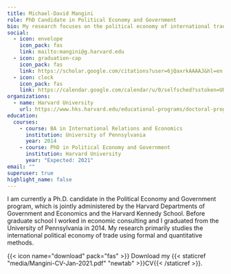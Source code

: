 ```yaml
---
title: Michael-David Mangini
role: PhD Candidate in Political Economy and Government
bio: My research focuses on the political economy of international trade.
social:
  - icon: envelope
    icon_pack: fas
    link: mailto:mangini@g.harvard.edu
  - icon: graduation-cap
    icon_pack: fas
    link: https://scholar.google.com/citations?user=6jQaxrkAAAAJ&hl=en
  - icon: clock
    icon_pack: fas
    link: https://calendar.google.com/calendar/u/0/selfsched?sstoken=UU5FN2VnQ2VOQU9KfGRlZmF1bHR8YzQ5ZWM2YTM2OTE4MWE0YTc3YWE4NzlkNzJjNmE0ZTU
organizations:
  - name: Harvard University
    url: https://www.hks.harvard.edu/educational-programs/doctoral-programs/phd-political-economy-government
education:
  courses:
    - course: BA in International Relations and Economics
      institution: University of Pennsylvania
      year: 2014
    - course: PhD in Political Economy and Government
      institution: Harvard University
      year: "Expected: 2021"
email: ""
superuser: true
highlight_name: false
---
```

I am currently a Ph.D. candidate in the Political Economy and Government program, which is jointly administered by the Harvard Departments of Government and Economics and the Harvard Kennedy School. Before graduate school I worked in economic consulting and I graduated from the University of Pennsylvania in 2014. My research primarily studies the international political economy of trade using formal and quantitative methods.

{{< icon name="download" pack="fas" >}} Download my {{< staticref "media/Mangini-CV-Jan-2021.pdf" "newtab" >}}CV{{< /staticref >}}.
